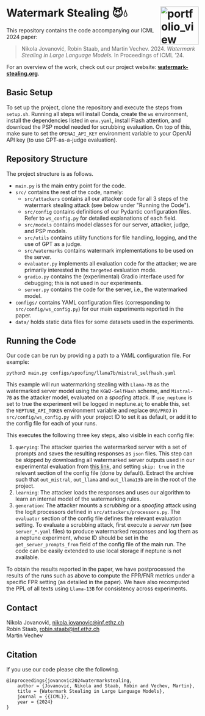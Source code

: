 # Watermark Stealing 😈💧 <a href="https://www.sri.inf.ethz.ch/"><img width="100" alt="portfolio_view" align="right" src="http://safeai.ethz.ch/img/sri-logo.svg"></a>

This repository contains the code accompanying our ICML 2024 paper:

> Nikola Jovanović, Robin Staab, and Martin Vechev. 2024. _Watermark Stealing in Large Language Models._ In Proceedings of ICML ’24.

For an overview of the work, check out our project website: **[watermark-stealing.org](https://watermark-stealing.org)**.

## Basic Setup

To set up the project, clone the repository and execute the steps from `setup.sh`. Running all steps will install Conda, create the `ws` environment, install the dependencies listed in `env.yaml`, install Flash attention, and download the PSP model needed for scrubbing evaluation. On top of this, make sure to set the `OPENAI_API_KEY` environment variable to your OpenAI API key (to use GPT-as-a-judge evaluation).

## Repository Structure

The project structure is as follows.

- `main.py` is the main entry point for the code.
- `src/` contains the rest of the code, namely:
  - `src/attackers` contains all our attacker code for all 3 steps of the watermark stealing attack (see below under "Running the Code").
  - `src/config` contains definitions of our Pydantic configuration files. Refer to `ws_config.py` for detailed explanations of each field.
  - `src/models` contains model classes for our server, attacker, judge, and PSP models.
  - `src/utils` contains utility functions for file handling, logging, and the use of GPT as a judge.
  - `src/watermarks` contains watermark implementations to be used on the server.
  - `evaluator.py` implements all evaluation code for the attacker; we are primarily interested in the `targeted` evaluation mode.
  - `gradio.py` contains the (experimental) Gradio interface used for debugging; this is not used in our experiments.
  - `server.py` contains the code for the server, i.e., the watermarked model.
- `configs/` contains YAML configuration files (corresponding to `src/config/ws_config.py`) for our main experiments reported in the paper.
- `data/` holds static data files for some datasets used in the experiments.

## Running the Code

Our code can be run by providing a path to a YAML configuration file. For example:

```
python3 main.py configs/spoofing/llama7b/mistral_selfhash.yaml
```

This example will run watermarking stealing with `Llama-7B` as the watermarked server model using the `KGW2-SelfHash` scheme, and `Mistral-7B` as the attacker model, evaluated on a _spoofing_ attack. If `use_neptune` is set to true the experiment will be logged in neptune.ai; to enable this, set the `NEPTUNE_API_TOKEN` environment variable and replace `ORG/PROJ` in `src/config/ws_config.py` with your project ID to set it as default, or add it to the config file for each of your runs.

This executes the following three key steps, also visible in each config file:

1. `querying`: The attacker queries the watermarked server with a set of prompts and saves the resulting responses as `json` files. This step can be skipped by downloading all watermarked server outputs used in our experimental evaluation from [this link](https://drive.google.com/file/d/1UrPUAJ-ZyHiMdL3uL9WUG0h8e2hPQN8v/view?usp=sharing), and setting `skip: true` in the relevant section of the config file (done by default). Extract the archive such that `out_mistral`, `out_llama` and `out_llama13b` are in the root of the project.
2. `learning`: The attacker loads the responses and uses our algorithm to learn an internal model of the watermarking rules.
3. `generation`: The attacker mounts a _scrubbing_ or a _spoofing_ attack using the logit processors defined in `src/attackers/processors.py`. The `evaluator` section of the config file defines the relevant evaluation setting. To evaluate a scrubbing attack, first execute a _server run_ (see `server_*.yaml` files) to produce watermarked responses and log them as a neptune experiment, whose ID should be set in the `get_server_prompts_from` field of the config file of the main run. The code can be easily extended to use local storage if neptune is not available.

To obtain the results reported in the paper, we have postprocessed the results of the runs such as above to compute the FPR/FNR metrics under a specific FPR setting (as detailed in the paper). We have also recomputed the PPL of all texts using `Llama-13B` for consistency across experiments.

## Contact

Nikola Jovanović, nikola.jovanovic@inf.ethz.ch<br>
Robin Staab, robin.staab@inf.ethz.ch<br>
Martin Vechev

## Citation

If you use our code please cite the following.

```
@inproceedings{jovanovic2024watermarkstealing,
    author = {Jovanović, Nikola and Staab, Robin and Vechev, Martin},
    title = {Watermark Stealing in Large Language Models},
    journal = {{ICML}},
    year = {2024}
}
```
